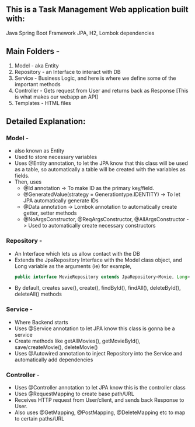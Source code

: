## This is a Task Management Web application built with:

Java Spring Boot Framework
JPA, H2, Lombok dependencies

## Main Folders - 
1. Model - aka Entity
2. Repository - an Interface to interact with DB
3. Service - Business Logic, and here is where we define some of the important methods
4. Controller - Gets request from User and returns back as Response [This is what makes our webapp an API]
5. Templates - HTML files

## Detailed Explanation:
### Model - 
  - also known as Entity
  - Used to store necessary variables
  - Uses @Entity annotation, to let the JPA know that this class will be used as a table, so automatically a table will be created with the variables as fields.
  - Then, uses
      - @Id annotation -> To make ID as the primary key/field.
      - @GeneratedValue(strategy = Generationtype.IDENTITY) -> To let JPA automatically generate IDs
      - @Data annotation -> Lombok annotation to automatically create getter, setter methods
      - @NoArgsConstructor, @ReqArgsConstructor, @AllArgsConstructor -> Used to automatically create necessary constructors

### Repository -
  - An Interface which lets us allow contact with the DB
  - Extends the JpaRepository Interface with the Model class object, and Long variable as the arguments
      (ie) for example,
      ```java
      public interface MovieRepository extends JpaRepository<Movie, Long>
      ```
  - By default, creates save(), create(), findById(), findAll(), deleteById(), deleteAll() methods

### Service - 
  - Where Backend starts
  - Uses @Service annotation to let JPA know this class is gonna be a service
  - Create methods like getAllMovies(), getMovieById(), save/createMovie(), deleteMovie()
  - Uses @Autowired annotation to inject Repository into the Service and automatically add dependencies

### Controller - 
  - Uses @Controller annotation to let JPA know this is the controller class
  - Uses @RequestMapping to create base path/URL
  - Receives HTTP request from User/client, and sends back Response to User.
  - Also uses @GetMapping, @PostMapping, @DeleteMapping etc to map to certain paths/URL
